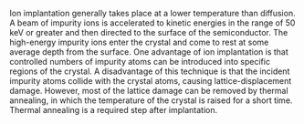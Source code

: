 Ion implantation generally takes place at a lower temperature than diffusion.
A beam of impurity ions is accelerated to kinetic energies in the range of 50 keV
or greater and then directed to the surface of the semiconductor. The high-energy
impurity ions enter the crystal and come to rest at some average depth from the
surface. One advantage of ion implantation is that controlled numbers of impurity
atoms can be introduced into specific regions of the crystal. A disadvantage of this
technique is that the incident impurity atoms collide with the crystal atoms, causing lattice-displacement damage. However, most of the lattice damage can be removed
by thermal annealing, in which the temperature of the crystal is raised for a short
time. Thermal annealing is a required step after implantation.
